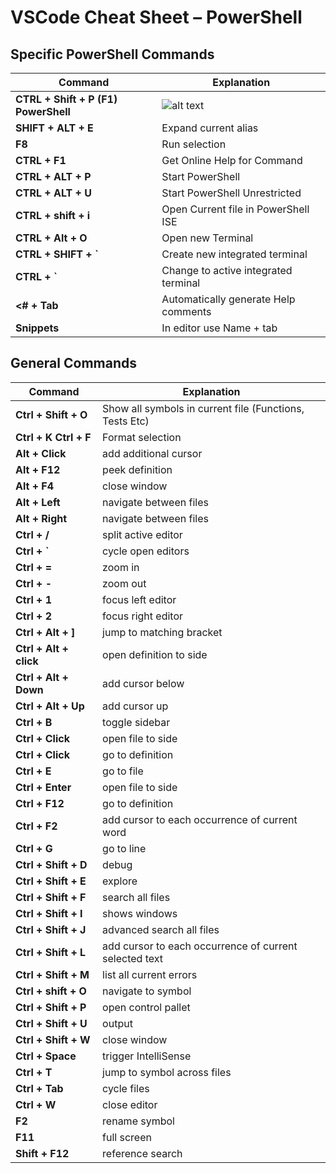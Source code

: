 # VSCode Cheat Sheet – PowerShell
## Specific PowerShell Commands

|Command | Explanation |
| --- | --- |
|**CTRL + Shift + P (F1) PowerShell**|![alt text](./images/commandPallette.png "Use this to find commands specific for PowerShell")   | 
| **SHIFT + ALT + E** | Expand current alias |
| **F8** | Run selection |
| **CTRL + F1** | Get Online Help for Command |
| **CTRL + ALT + P** | Start PowerShell |
| **CTRL + ALT + U** | Start PowerShell Unrestricted |
| **CTRL + shift + i** | Open Current file in PowerShell ISE |
| **CTRL + Alt + O** | Open new Terminal |
| **CTRL + SHIFT + `** | Create new integrated terminal |
| **CTRL + `** | Change to active integrated terminal |
| **&lt;# + Tab** | Automatically generate Help comments |
| **Snippets** | In editor use Name + tab |
## General Commands 
|Command | Explanation |
| --- | --- |
| **Ctrl + Shift + O** | Show all symbols in current file (Functions, Tests Etc) |
| **Ctrl + K Ctrl + F** | Format selection |
| **Alt + Click** | add additional cursor |
| **Alt + F12** | peek definition |
| **Alt + F4** | close window |
| **Alt + Left** | navigate between files |
| **Alt + Right** | navigate between files |
| **Ctrl + /** | split active editor |
| **Ctrl + `** | cycle open editors |
| **Ctrl + =** | zoom in |
| **Ctrl + -** | zoom out |
| **Ctrl + 1** | focus left editor |
| **Ctrl + 2** | focus right editor |
| **Ctrl + Alt + ]** | jump to matching bracket |
| **Ctrl + Alt + click** | open definition to side |
| **Ctrl + Alt + Down** | add cursor below |
| **Ctrl + Alt + Up** | add cursor up |
| **Ctrl + B** | toggle sidebar |
| **Ctrl + Click** | open file to side |
| **Ctrl + Click** | go to definition |
| **Ctrl + E** | go to  file |
| **Ctrl + Enter** | open file to side |
| **Ctrl + F12** | go to definition |
| **Ctrl + F2** | add cursor to each occurrence of current word |
| **Ctrl + G** | go to line |
| **Ctrl + Shift + D** | debug |
| **Ctrl + Shift + E** | explore |
| **Ctrl + Shift + F** | search all files |
| **Ctrl + Shift + I** | shows windows |
| **Ctrl + Shift + J** | advanced search all files |
| **Ctrl + Shift + L** | add cursor to each occurrence of current selected text |
| **Ctrl + Shift + M** | list all current errors |
| **Ctrl + shift + O** | navigate to symbol |
| **Ctrl + Shift + P** | open control pallet |
| **Ctrl + Shift + U** | output |
| **Ctrl + Shift + W** | close window |
| **Ctrl + Space** | trigger IntelliSense |
| **Ctrl + T** | jump to symbol across files |
| **Ctrl + Tab** | cycle files |
| **Ctrl + W** | close editor |
| **F2** | rename symbol |
| **F11** | full screen |
| **Shift + F12** | reference search |
